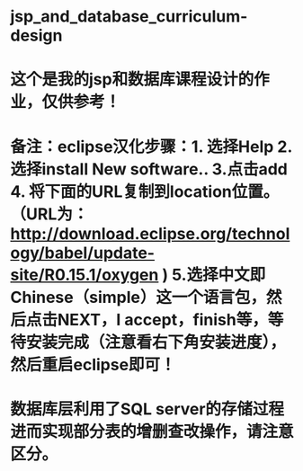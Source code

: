 # jsp_and_database_curriculum-design
# 这个是我的jsp和数据库课程设计的作业，仅供参考！
# 备注：eclipse汉化步骤：1. 选择Help 2.选择install New software..  3.点击add  4. 将下面的URL复制到location位置。（URL为：http://download.eclipse.org/technology/babel/update-site/R0.15.1/oxygen )   5.选择中文即Chinese（simple）这一个语言包，然后点击NEXT，I accept，finish等，等待安装完成（注意看右下角安装进度），然后重启eclipse即可！

# 数据库层利用了SQL server的存储过程进而实现部分表的增删查改操作，请注意区分。